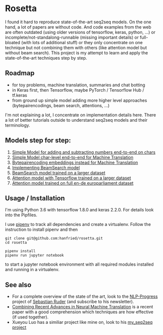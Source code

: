 # Rosetta

I found it hard to reproduce state-of-the-art seq2seq models.
On the one hand, a lot of papers are without code.
And code examples from the web are often outdated (using older versions of tensorflow, keras, python, ...) or incomplete/not-standalong-runnable (missing important details) or full-bloated (with lots of additional stuff) or they only concentrate on one technique but not combining them with others (like attention model but without beam search).
This project is my attempt to learn and apply the state-of-the-art techniques step by step.

## Roadmap

* for toy problems, machine translation, summaries and chat botting
* in Keras first, then Tensorflow, maybe PyTorch / Tensorflow Hub / tf.keras
* from ground up simple model adding more higher level approaches (bytepairencodings, beam search, attentions, ...) 

I'm not explaining a lot, I concentrate on implementation details here. There a lot of better tutorials outside to understand seq2seq models and their terminology.

## Models step for step:

1. [Simple Model for adding and subtracting numbers end-to-end on chars](SimpleModelForAddingAndSubstraction.ipynb)
2. [Simple Model char-level end-to-end for Machine Translation](SimpleModelForMachineTranslation.ipynb)
3. [Bytepairencoding embeddings instead for Machine Translation](BytepairencodingForMachineTranslation.ipynb)
4. [Implementing BeamSearch model](BeamSearchForMachineTranslation.ipynb)
5. [BeamSearch model trained on a larger dataset](BeamSearchOnLargeDataset.ipynb)
6. [Attention model with Tensorflow trained on a larger dataset](AttentionModelForMachineTranslationWithTensorflow.ipynb)
7. [Attention model trained on full en-de europarliament dataset](AttentionModelOnFullDataset.ipynb)

## Usage / Installation

I'm using Python 3.6 with tensorflow 1.8.0 and keras 2.2.0. For details look into the Pipfiles.

I use [pipenv](https://github.com/pypa/pipenv) to track all dependencies and create a virtualenv.
Follow the instruction to install pipenv and then

    git clone git@github.com:hanfried/rosetta.git
    cd rosetta

    pipenv install
    pipenv run jupyter notebook

to start a jupyter notebook environment with all required modules installed and running in a virtualenv.

## See also

* For a complete overview of the state of the art,
look to the [NLP-Progress](https://github.com/sebastianruder/NLP-progress) project of [Sebastian Ruder](http://ruder.io/) (and subscribe to his newsletter).
* [Combining Recent Advances in Neural Machine Translation](https://arxiv.org/pdf/1804.09849.pdf) is a recent paper with a good comprehension which techniques are how effective (if used together).
* Xueyou Luo has a similiar project like mine on, look to his [my\_seq2seq project](https://github.com/xueyouluo/my_seq2seq)
